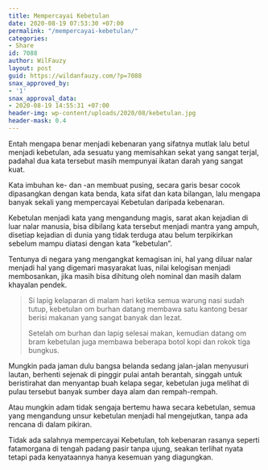 ```yaml
---
title: Mempercayai Kebetulan
date: 2020-08-19 07:53:30 +07:00
permalink: "/mempercayai-kebetulan/"
categories:
- Share
id: 7088
author: WilFauzy
layout: post
guid: https://wildanfauzy.com/?p=7088
snax_approved_by:
- '1'
snax_approval_data:
- 2020-08-19 14:55:31 +07:00
header-img: wp-content/uploads/2020/08/kebetulan.jpg
header-mask: 0.4
---
```


Entah mengapa benar menjadi kebenaran yang sifatnya mutlak lalu betul menjadi kebetulan, ada sesuatu yang memisahkan sekat yang sangat terjal, padahal dua kata tersebut masih mempunyai ikatan darah yang sangat kuat.&nbsp;

Kata imbuhan ke- dan -an membuat pusing, secara garis besar cocok dipasangkan dengan kata benda, kata sifat dan kata bilangan, lalu mengapa banyak sekali yang mempercayai Kebetulan daripada kebenaran.&nbsp;

Kebetulan menjadi kata yang mengandung magis, sarat akan kejadian di luar nalar manusia, bisa dibilang kata tersebut menjadi mantra yang ampuh, disetiap kejadian di dunia yang tidak terduga atau belum terpikirkan sebelum mampu diatasi dengan kata &#8220;kebetulan&#8221;.&nbsp;

Tentunya di negara yang mengangkat kemagisan ini, hal yang diluar nalar menjadi hal yang digemari masyarakat luas, nilai kelogisan menjadi membosankan, jika masih bisa dihitung oleh nominal dan masih dalam khayalan pendek.&nbsp;

> Si lapig kelaparan di malam hari ketika semua warung nasi sudah tutup, kebetulan om burhan datang membawa satu kantong besar berisi makanan yang sangat banyak dan lezat.&nbsp;
> 
> Setelah om burhan dan lapig selesai makan, kemudian datang om bram kebetulan juga membawa beberapa botol kopi dan rokok tiga bungkus.&nbsp;

Mungkin pada jaman dulu bangsa belanda sedang jalan-jalan menyusuri lautan, berhenti sejenak di pinggir pulai antah berantah, singgah untuk beristirahat dan menyantap buah kelapa segar, kebetulan juga melihat di pulau tersebut banyak sumber daya alam dan rempah-rempah.&nbsp;

Atau mungkin adam tidak sengaja bertemu hawa secara kebetulan, semua yang mengandung unsur kebetulan menjadi hal mengejutkan, tanpa ada rencana di dalam pikiran.&nbsp;

Tidak ada salahnya mempercayai Kebetulan, toh kebenaran rasanya seperti fatamorgana di tengah padang pasir tanpa ujung, seakan terlihat nyata tetapi pada kenyataannya hanya kesemuan yang diagungkan.&nbsp;